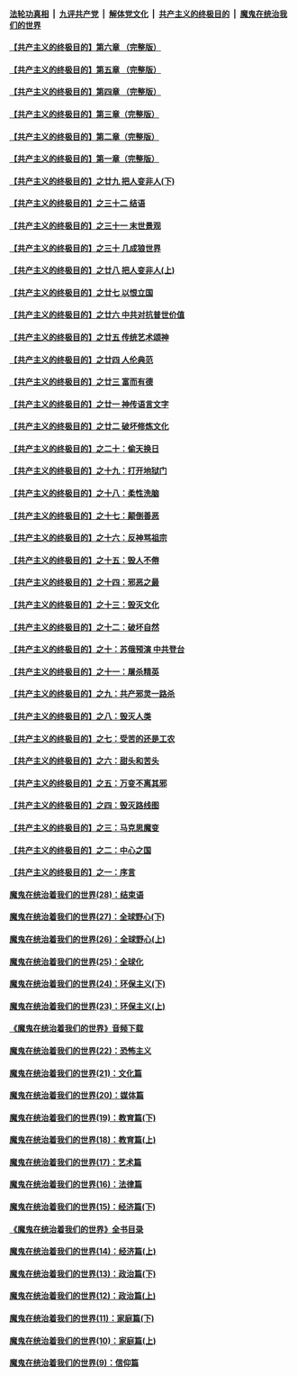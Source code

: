####  [法轮功真相](../../../../basic/blob/master/README.md?t=09251326) &nbsp;|&nbsp; [九评共产党](../../../../9ping.md/blob/master/README.md?t=09251326) &nbsp;|&nbsp; [解体党文化](../../../../jtdwh.md/blob/master/README.md?t=09251326)  &nbsp;|&nbsp; [共产主义的终极目的](../../../../gczydzjmd.md/blob/master/README.md?t=09251326) &nbsp;|&nbsp; [魔鬼在统治我们的世界](../../../../mgztzwmdsj.md/blob/master/README.md?t=09251326) 

#### [【共产主义的终极目的】第六章 （完整版）](../pages/nsc422/n11428913.md?t=09251326) 

#### [【共产主义的终极目的】第五章 （完整版）](../pages/nsc422/n11428912.md?t=09251326) 

#### [【共产主义的终极目的】第四章 （完整版）](../pages/nsc422/n11428907.md?t=09251326) 

#### [【共产主义的终极目的】第三章（完整版）](../pages/nsc422/n11428848.md?t=09251326) 

#### [【共产主义的终极目的】第二章（完整版）](../pages/nsc422/n11428831.md?t=09251326) 

#### [【共产主义的终极目的】第一章（完整版）](../pages/nsc422/n11417651.md?t=09251326) 

#### [【共产主义的终极目的】之廿九 把人变非人(下)](../pages/nsc422/n11344140.md?t=09251326) 

#### [【共产主义的终极目的】之三十二 结语](../pages/nsc422/n11360535.md?t=09251326) 

#### [【共产主义的终极目的】之三十一 末世景观](../pages/nsc422/n11351129.md?t=09251326) 

#### [【共产主义的终极目的】之三十 几成狼世界](../pages/nsc422/n11348280.md?t=09251326) 

#### [【共产主义的终极目的】之廿八 把人变非人(上)](../pages/nsc422/n11340492.md?t=09251326) 

#### [【共产主义的终极目的】之廿七 以恨立国](../pages/nsc422/n11336944.md?t=09251326) 

#### [【共产主义的终极目的】之廿六 中共对抗普世价值](../pages/nsc422/n11324785.md?t=09251326) 

#### [【共产主义的终极目的】之廿五 传统艺术颂神](../pages/nsc422/n11296396.md?t=09251326) 

#### [【共产主义的终极目的】之廿四 人伦典范](../pages/nsc422/n11296397.md?t=09251326) 

#### [【共产主义的终极目的】之廿三 富而有德](../pages/nsc422/n11283598.md?t=09251326) 

#### [【共产主义的终极目的】之廿一 神传语言文字](../pages/nsc422/n11263265.md?t=09251326) 

#### [【共产主义的终极目的】之廿二 破坏修炼文化](../pages/nsc422/n11245728.md?t=09251326) 

#### [【共产主义的终极目的】之二十：偷天换日](../pages/nsc422/n11238846.md?t=09251326) 

#### [【共产主义的终极目的】之十九：打开地狱门](../pages/nsc422/n11206376.md?t=09251326) 

#### [【共产主义的终极目的】之十八：柔性洗脑](../pages/nsc422/n11199994.md?t=09251326) 

#### [【共产主义的终极目的】之十七：颠倒善恶](../pages/nsc422/n11179782.md?t=09251326) 

#### [【共产主义的终极目的】之十六：反神骂祖宗](../pages/nsc422/n11166798.md?t=09251326) 

#### [【共产主义的终极目的】之十五：毁人不倦](../pages/nsc422/n11166792.md?t=09251326) 

#### [【共产主义的终极目的】之十四：邪恶之最](../pages/nsc422/n11150249.md?t=09251326) 

#### [【共产主义的终极目的】之十三：毁灭文化](../pages/nsc422/n11135227.md?t=09251326) 

#### [【共产主义的终极目的】之十二：破坏自然](../pages/nsc422/n11135214.md?t=09251326) 

#### [【共产主义的终极目的】之十：苏俄预演 中共登台](../pages/nsc422/n11118424.md?t=09251326) 

#### [【共产主义的终极目的】之十一：屠杀精英](../pages/nsc422/n11118442.md?t=09251326) 

#### [【共产主义的终极目的】之九：共产邪灵一路杀](../pages/nsc422/n11114139.md?t=09251326) 

#### [【共产主义的终极目的】之八：毁灭人类](../pages/nsc422/n11108503.md?t=09251326) 

#### [【共产主义的终极目的】之七：受苦的还是工农](../pages/nsc422/n11101809.md?t=09251326) 

#### [【共产主义的终极目的】之六：甜头和苦头](../pages/nsc422/n11096971.md?t=09251326) 

#### [【共产主义的终极目的】之五：万变不离其邪](../pages/nsc422/n11091285.md?t=09251326) 

#### [【共产主义的终极目的】之四：毁灭路线图](../pages/nsc422/n11086284.md?t=09251326) 

#### [【共产主义的终极目的】之三：马克思魔变](../pages/nsc422/n11061941.md?t=09251326) 

#### [【共产主义的终极目的】之二：中心之国](../pages/nsc422/n11047728.md?t=09251326) 

#### [【共产主义的终极目的】之一：序言](../pages/nsc422/n11086077.md?t=09251326) 

#### [魔鬼在统治着我们的世界(28)：结束语](../pages/nsc422/n10936246.md?t=09251326) 

#### [魔鬼在统治着我们的世界(27)：全球野心(下)](../pages/nsc422/n10928319.md?t=09251326) 

#### [魔鬼在统治着我们的世界(26)：全球野心(上)](../pages/nsc422/n10900318.md?t=09251326) 

#### [魔鬼在统治着我们的世界(25)：全球化](../pages/nsc422/n10788205.md?t=09251326) 

#### [魔鬼在统治着我们的世界(24)：环保主义(下)](../pages/nsc422/n10695307.md?t=09251326) 

#### [魔鬼在统治着我们的世界(23)：环保主义(上)](../pages/nsc422/n10688613.md?t=09251326) 

#### [《魔鬼在统治着我们的世界》音频下载](../pages/nsc422/n10635553.md?t=09251326) 

#### [魔鬼在统治着我们的世界(22)：恐怖主义](../pages/nsc422/n10614727.md?t=09251326) 

#### [魔鬼在统治着我们的世界(21)：文化篇](../pages/nsc422/n10597706.md?t=09251326) 

#### [魔鬼在统治着我们的世界(20)：媒体篇](../pages/nsc422/n10586579.md?t=09251326) 

#### [魔鬼在统治着我们的世界(19)：教育篇(下)](../pages/nsc422/n10564808.md?t=09251326) 

#### [魔鬼在统治着我们的世界(18)：教育篇(上)](../pages/nsc422/n10526970.md?t=09251326) 

#### [魔鬼在统治着我们的世界(17)：艺术篇](../pages/nsc422/n10499093.md?t=09251326) 

#### [魔鬼在统治着我们的世界(16)：法律篇](../pages/nsc422/n10485969.md?t=09251326) 

#### [魔鬼在统治着我们的世界(15)：经济篇(下)](../pages/nsc422/n10469975.md?t=09251326) 

#### [《魔鬼在统治着我们的世界》全书目录](../pages/nsc422/n10464261.md?t=09251326) 

#### [魔鬼在统治着我们的世界(14)：经济篇(上)](../pages/nsc422/n10457370.md?t=09251326) 

#### [魔鬼在统治着我们的世界(13)：政治篇(下)](../pages/nsc422/n10448270.md?t=09251326) 

#### [魔鬼在统治着我们的世界(12)：政治篇(上)](../pages/nsc422/n10444576.md?t=09251326) 

#### [魔鬼在统治着我们的世界(11)：家庭篇(下)](../pages/nsc422/n10440961.md?t=09251326) 

#### [魔鬼在统治着我们的世界(10)：家庭篇(上)](../pages/nsc422/n10435448.md?t=09251326) 

#### [魔鬼在统治着我们的世界(9)：信仰篇](../pages/nsc422/n10432159.md?t=09251326) 

